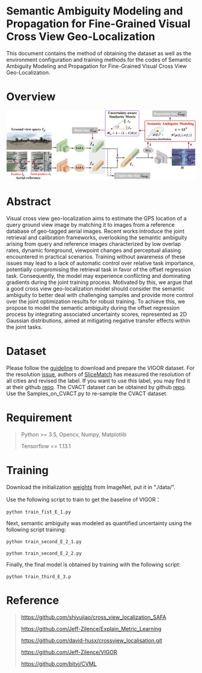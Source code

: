# Semantic Ambiguity Modeling and Propagation for Fine-Grained Visual Cross View Geo-Localization

This document contains the method of obtaining the dataset as well as the environment configuration and training methods for the  codes of Semantic Ambiguity Modeling and Propagation for Fine-Grained Visual Cross View Geo-Localization.

# Overview

<img src=".\Fig_overview.png">  



# Abstract

Visual cross view geo-localization aims to estimate the GPS location of a query ground view image by matching it to images from a reference database of geo-tagged aerial images. Recent works introduce the joint retrieval and calibration frameworks, overlooking the semantic ambiguity arising from query and reference images characterized by low overlap rates, dynamic foreground, viewpoint changes and perceptual aliasing encountered in practical scenarios. Training without awareness of these issues may lead to a lack of automatic control over relative task importance, potentially compromising the retrieval task in favor of the offset regression task. Consequently, the model may experience conflicting and dominating gradients during the joint training process. Motivated by this, we argue that a good cross view geo-localization model should consider the semantic ambiguity to better deal with challenging samples and provide more control over the joint optimization results for robust training. To achieve this, we propose to model the semantic ambiguity during the offset regression process by integrating associated uncertainty scores, represented as 2D Gaussian distributions, aimed at mitigating negative transfer effects within the joint tasks.

# Dataset

Please follow the [guideline](./data/DATASET.md) to download and prepare the VIGOR dataset. For the resolution [issue](https://github.com/Jeff-Zilence/VIGOR/issues/2), authors of [SliceMatch](https://github.com/tudelft-iv/SliceMatch) has measured the resolution of all cities and revised the label. If you want to use this label, you may find it at their github [repo](https://github.com/tudelft-iv/SliceMatch). The CVACT dataset can be obtained  by github [repo](https://github.com/Liumouliu/OriCNN). Use the Samples_on_CVACT.py to re-sample the CVACT dataset.

# Requirement

> Python >= 3.5, Opencv, Numpy, Matplotlib
>
> Tensorflow == 1.13.1 

# Training

Download the initialization [weights](https://drive.google.com/file/d/1nAHPTq1lbbrseK4uFVgbvM4iL2BazrZ3/view?usp=sharing) from ImageNet, put it in "./data/".

Use the following script to train to get the baseline of VIGOR：

`python train_fist_E_1.py`

Next, semantic ambiguity was modeled as quantified uncertainty using the following script training:

`python train_second_E_2_1.py`

`python train_second_E_2_2.py`

Finally, the final model is obtained by training with the following script:

`python train_third_E_3.p`

# Reference

> https://github.com/shiyujiao/cross_view_localization_SAFA
>
> https://github.com/Jeff-Zilence/Explain_Metric_Learning
>
> https://github.com/david-husx/crossview_localisation.git
>
> https://github.com/Jeff-Zilence/VIGOR
>
> https://github.com/bityj/CVML

